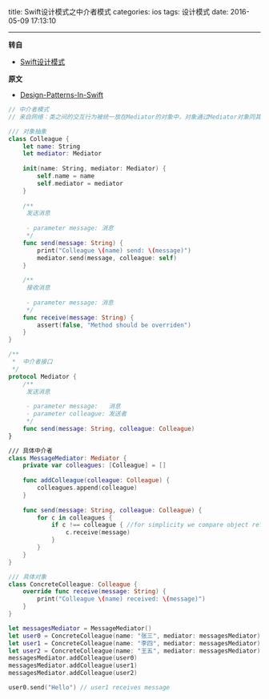 title: Swift设计模式之中介者模式
categories: ios
tags: 设计模式
date: 2016-05-09 17:13:10

---

<!--head-->

**转自**

* [Swift设计模式](http://qefee/tags/%E8%AE%BE%E8%AE%A1%E6%A8%A1%E5%BC%8F/)

**原文**

* [Design-Patterns-In-Swift](https://github.com/ochococo/Design-Patterns-In-Swift#behavioral)

```swift
// 中介者模式
// 来自网络：类之间的交互行为被统一放在Mediator的对象中，对象通过Mediator对象同其他对象交互，Mediator对象起着控制器的作用

/// 对象抽象
class Colleague {
    let name: String
    let mediator: Mediator
    
    init(name: String, mediator: Mediator) {
        self.name = name
        self.mediator = mediator
    }
    
    /**
     发送消息
     
     - parameter message: 消息
     */
    func send(message: String) {
        print("Colleague \(name) send: \(message)")
        mediator.send(message, colleague: self)
    }
    
    /**
     接收消息
     
     - parameter message: 消息
     */
    func receive(message: String) {
        assert(false, "Method should be overriden")
    }
}

/**
 *  中介者接口
 */
protocol Mediator {
    /**
     发送消息
     
     - parameter message:   消息
     - parameter colleague: 发送者
     */
    func send(message: String, colleague: Colleague)
}

/// 具体中介者
class MessageMediator: Mediator {
    private var colleagues: [Colleague] = []
    
    func addColleague(colleague: Colleague) {
        colleagues.append(colleague)
    }
    
    func send(message: String, colleague: Colleague) {
        for c in colleagues {
            if c !== colleague { //for simplicity we compare object references
                c.receive(message)
            }
        }
    }
}

/// 具体对象
class ConcreteColleague: Colleague {
    override func receive(message: String) {
        print("Colleague \(name) received: \(message)")
    }
}

let messagesMediator = MessageMediator()
let user0 = ConcreteColleague(name: "张三", mediator: messagesMediator)
let user1 = ConcreteColleague(name: "李四", mediator: messagesMediator)
let user2 = ConcreteColleague(name: "王五", mediator: messagesMediator)
messagesMediator.addColleague(user0)
messagesMediator.addColleague(user1)
messagesMediator.addColleague(user2)

user0.send("Hello") // user1 receives message

```



<!--more-->



<!--body-->
